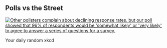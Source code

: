 ## Polls vs the Street
[![Other pollsters complain about declining response rates, but our poll showed that 96% of respondents would be 'somewhat likely' or 'very likely' to agree to answer a series of questions for a survey.](https://imgs.xkcd.com/comics/polls_vs_the_street.png)](https://xkcd.com/2357/ "Other pollsters complain about declining response rates, but our poll showed that 96% of respondents would be 'somewhat likely' or 'very likely' to agree to answer a series of questions for a survey.")

Your daily random xkcd
